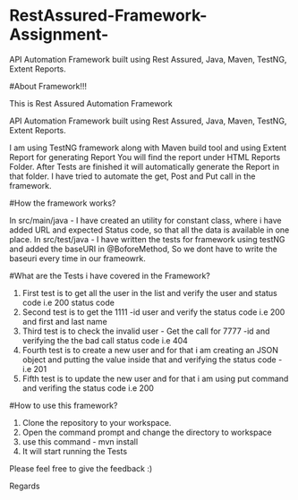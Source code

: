 # RestAssured-Framework-Assignment-
API Automation Framework built using Rest Assured, Java, Maven, TestNG, Extent Reports.

#About Framework!!!

This is Rest Assured Automation Framework

API Automation Framework built using Rest Assured, Java, Maven, TestNG, Extent Reports.

I am using TestNG framework along with Maven build tool and using Extent Report for generating Report You will find the report under HTML Reports Folder. After Tests are finished it will automatically generate the Report in that folder. I have tried to automate the get, Post and Put call in the framework.

#How the framework works?

In src/main/java - I have created an utility for constant class, where i have added URL and expected Status code, so that all the data is available in one place.
In src/test/java - I have written the tests for framework using testNG and added the baseURI in @BoforeMethod, So we dont have to write the baseuri every time in our frameowrk.

#What are the Tests i have covered in the Framework?

1. First test is to get all the user in the list and verify the user and status code i.e 200 status code
2. Second test is to get the 1111 -id user and verify the status code i.e 200 and first and last name
3. Third test is to check the invalid user - Get the call for 7777 -id and verifying the the bad call status code i.e 404
4. Fourth test is to create a new user and for that i am creating an JSON object and putting the value inside that and verifying the status code - i.e 201
5. Fifth test is to update the new user and for that i am using put command and verifing the status code i.e 200

#How to use this framework?

1. Clone the repository to your workspace.
2. Open the command prompt and change the directory to workspace
3. use this command - mvn install
4. It will start running the Tests

Please feel free to give the feedback :)

Regards
